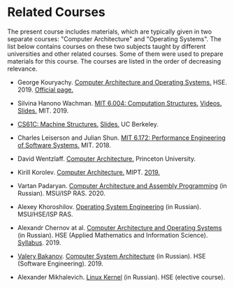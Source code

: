 # Related Courses

The present course includes materials, which are typically given in two separate courses:
"Computer Architecture" and "Operating Systems".
The list below contains courses on these two subjects taught by different universities and other related courses.
Some of them were used to prepare materials for this course.
The courses are listed in the order of decreasing relevance.

- George Kouryachy. [Computer Architecture and Operating Systems.](https://uneex.ru/HSE)
  HSE. 2019. [Official page.](http://wiki.cs.hse.ru/ACOS_DSBA_2019/2020)

- Silvina Hanono Wachman. [MIT 6.004: Computation Structures.](https://6004.mit.edu)
  [Videos.](https://www.youtube.com/watch?v=DxHVdsYbfqU&list=PL4JwZrlpCVJM-ybXsMQ_pbSRhbqxv6ROM)
  [Slides.](https://github.com/andrewt0301/hse-acos-course/tree/master/related/MIT_6004/slides)
  MIT. 2019.
  
- [CS61C: Machine Structures.](https://inst.eecs.berkeley.edu/~cs61c/archives)
  [Slides.](https://inst.eecs.berkeley.edu/~cs61c/resources/su18_lec/)
  UC Berkeley.

- Charles Leiserson and Julian Shun. [MIT 6.172: Performance Engineering of Software Systems.](
  https://ocw.mit.edu/courses/electrical-engineering-and-computer-science/6-172-performance-engineering-of-software-systems-fall-2018)
  MIT. 2018.

- David Wentzlaff. [Computer Architecture.](https://www.coursera.org/learn/comparch/home/welcome)
  Princeton University.

- Kirill Korolev. [Computer Architecture.](https://mipt-ilab.github.io/mipt-mips/) MIPT. [2019.](
  https://github.com/MIPT-ILab/ca-lectures/tree/master/mipt-mips/2019)

- Vartan Padaryan. [Computer Architecture and Assembly Programming](http://asmcourse.cs.msu.ru) (in Russian).
  MSU/ISP RAS. 2020.

- Alexey Khoroshilov. [Operating System Engineering](http://sp.cs.msu.ru/courses/bosk) (in Russian).
  MSU/HSE/ISP RAS.

- Alexandr Chernov at al. [Computer Architecture and Operating Systems](
  https://www.hse.ru/en/ba/ami/courses/292661421.html) (in Russian).
  HSE (Applied Mathematics and Information Science). [Syllabus](https://github.com/andrewt0301/hse-acos-course/raw/master/related/ACOS_program.pdf). 2019.

- [Valery Bakanov](http://vbakanov.ru/). [Computer System Architecture](
  https://www.hse.ru/edu/courses/292689017) (in Russian).
  HSE (Software Engineering). 2019.
  
- Alexander Mikhalevich. [Linux Kernel](https://cs.hse.ru/electives/linux) (in Russian).
  HSE (elective course).
